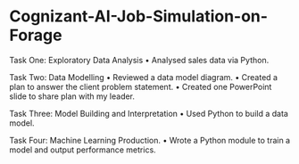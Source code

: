 # Cognizant-AI-Job-Simulation-on-Forage

Task One: Exploratory Data Analysis
•	Analysed sales data via Python.

Task Two: Data Modelling
•	Reviewed a data model diagram.
•	Created a plan to answer the client problem statement.
•	Created one PowerPoint slide to share plan with my leader.

Task Three: Model Building and Interpretation
•	Used Python to build a data model.

Task Four: Machine Learning Production.
•	Wrote a Python module to train a model and output performance metrics.

